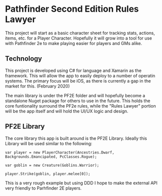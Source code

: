 # Pathfinder Second Edition Rules Lawyer

This project will start as a basic character sheet for tracking stats, actions, items, etc. for a Player Character. Hopefully it will grow into a tool for use with Pathfinder 2e to make playing easier for players and GMs alike.

## Technology

This project is developed using C# for language and Xamarin as the framework. This will allow the app to easily deploy to a number of operatin systems. The primary focus will be iOS, as there is currently a gap in the market for this. (February 2020)

The main library is under the PF2E folder and will hopefully become a standalone Nuget package for others to use in the future. This holds the core funtionality surround the PF2e rules, while the "Rules Lawyer" portion will be the app itself and will hold the UI/UX logic and design.


## PF2E Library

The core library this app is built around is the PF2E Library. 
Ideally this Library will be used similar to the following:


```
var player = new PlayerCharacter(Ancestries.Dwarf, Backgrounds.Emancipated, PcClasses.Rogue);

var goblin = new Creature(Goblins.Warrior);

player.Strike(goblin, player.melee[0]);
```

This is a very rough example but using DDD I hope to make the external API very friendly to Parhfinder 2E players. 

